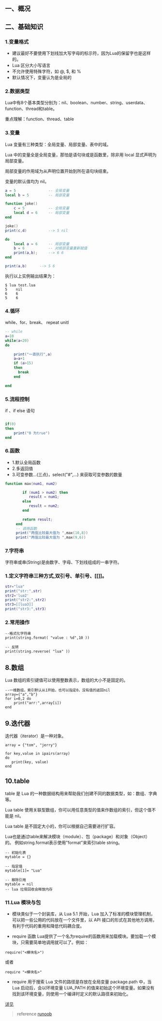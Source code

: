 
## 一、概况

## 二、基础知识

### 1.变量格式
* 建议最好不要使用下划线加大写字母的标示符，因为Lua的保留字也是这样的。
* Lua 区分大小写语言
* 不允许使用特殊字符，如 @, $, 和 % 
* 默认情况下，变量认为是全局的

### 2.数据类型
Lua中有8个基本类型分别为：nil、boolean、number、string、userdata、function、thread和table。

重点理解：function、thread、table

### 3.变量
Lua 变量有三种类型：全局变量、局部变量、表中的域。

Lua 中的变量全是全局变量，那怕是语句块或是函数里，除非用 local 显式声明为局部变量。

局部变量的作用域为从声明位置开始到所在语句块结束。

变量的默认值均为 nil。

~~~lua
a = 5               -- 全局变量
local b = 5         -- 局部变量

function joke()
    c = 5           -- 全局变量
    local d = 6     -- 局部变量
end

joke()
print(c,d)          --> 5 nil

do 
    local a = 6     -- 局部变量
    b = 6           -- 对局部变量重新赋值
    print(a,b);     --> 6 6
end

print(a,b)      --> 5 6

~~~

执行以上实例输出结果为：

~~~lu
$ lua test.lua 
5    nil
6    6
5    6

~~~

### 4.循环

while、for、break、 repeat  unitl 

~~~lua
-- while
a=10
while(a<20)
do
    
    print("一直执行",a)
    a=a+1
    if (a>15)
    then
      break
    end
    
end
~~~

### 5.流程控制
if 、if else 语句
~~~lua

if(0)
then 
    print("0 为true")
end

~~~
### 6.函数
* 1.默认全局函数
* 2.多返回值
* 3.可变参数...(三点)，select("#",...) 来获取可变参数的数量

~~~lua
function max(num1, num2)

        if (num1 > num2) then
           result = num1;
        else
           result = num2;
        end
     
        return result; 
     end
     -- 调用函数
     print("两值比较最大值为 ",max(10,8))
     print("两值比较最大值为 ",max(9,6))
~~~

### 7.字符串
字符串或串(String)是由数字、字母、下划线组成的一串字符。
### 1.定义字符串三种方式,双引号、单引号、[[]]。
~~~lua
str="lua"
print("str:",str)
str2='lua2'
print("str2:",str2)
str3=[[lua3]]
print("str3:",str3)
~~~


### 2.常用操作

~~~
--格式化字符串
print(string.format( "value : %d",10 ))

-- 反转
print(string.reverse( "lua" ))

~~~

## 8.数组
Lua 数组的索引键值可以使用整数表示，数组的大小不是固定的。

~~~
--一维数组，索引默认从1开始，也可以指定0，没有值的返回nil
array={"a","b"}
for i=0,2 do
    print("arr:",array[i])
end
~~~

## 9.迭代器
迭代器（iterator）是一种对象。
~~~
array = {"tom", "jerry"}

for key,value in ipairs(array) 
do
   print(key, value)
end
~~~

## 10.table
table 是 Lua 的一种数据结构用来帮助我们创建不同的数据类型，如：数组、字典等。

Lua table 使用关联型数组，你可以用任意类型的值来作数组的索引，但这个值不能是 nil。

Lua table 是不固定大小的，你可以根据自己需要进行扩容。

Lua也是通过table来解决模块（module）、包（package）和对象（Object）的。 例如string.format表示使用"format"来索引table string。


~~~
-- 初始化表
mytable = {}

-- 指定值
mytable[1]= "Lua"

-- 移除引用
mytable = nil
-- lua 垃圾回收会释放内存
~~~

### 11.Lua 模块与包
* 模块类似于一个封装库，从 Lua 5.1 开始，Lua 加入了标准的模块管理机制，可以把一些公用的代码放在一个文件里，以 API 接口的形式在其他地方调用，有利于代码的重用和降低代码耦合度。

* require 函数
Lua提供了一个名为require的函数用来加载模块。要加载一个模块，只需要简单地调用就可以了。例如：
~~~
require("<模块名>")
~~~
或者
~~~
require "<模块名>"
~~~
* require 用于搜索 Lua 文件的路径是存放在全局变量 package.path 中，当 Lua 启动后，会以环境变量 LUA_PATH 的值来初始这个环境变量。如果没有找到该环境变量，则使用一个编译时定义的默认路径来初始化。

[详见](https://www.runoob.com/lua/lua-modules-packages.html)


>reference
[runoob](https://www.runoob.com/lua/)
